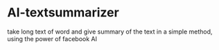 # AI-textsummarizer
take long text of word and give summary of the text  in a simple method,  using the power of facebook AI
